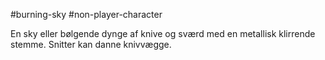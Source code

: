 #burning-sky #non-player-character

En sky eller bølgende dynge af knive og sværd med en metallisk klirrende stemme. Snitter kan danne knivvægge.

